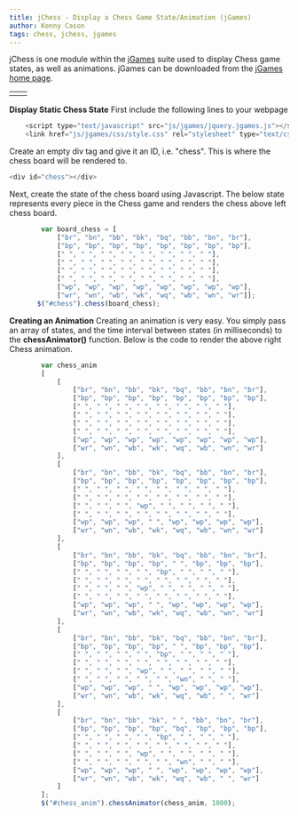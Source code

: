 ```yaml
---
title: jChess - Display a Chess Game State/Animation (jGames)
author: Kenny Cason
tags: chess, jchess, jgames
---
```


jChess is one module within the <a href="http://ken-soft.com/2011/08/08/jgames/">jGames</a> suite used to display Chess game states, as well as animations. jGames can be downloaded from the <a href="http://ken-soft.com/2011/08/08/jgames/">jGames home page</a>. 
    <table>
        <tr><td><div id="chess"></div></td><td><div id="chess_anim"></div></td></tr>
    </table>

<strong>Display Static Chess State</strong>
First include the following lines to your webpage

```javascript
    <script type="text/javascript" src="js/jgames/jquery.jgames.js"></script>
    <link href="js/jgames/css/style.css" rel="stylesheet" type="text/css" />

```
Create an empty div tag and give it an ID, i.e. "chess". This is where the chess board will be rendered to.

```javascript
<div id="chess"></div>

```
Next, create the state of the chess board using Javascript. The below state represents every piece in the Chess game and renders the chess above left chess board.

```javascript
        var board_chess = [
            ["br", "bn", "bb", "bk", "bq", "bb", "bn", "br"],
            ["bp", "bp", "bp", "bp", "bp", "bp", "bp", "bp"],
            [" ", " ", " ", " ", " ", " ", " ", " "],
            [" ", " ", " ", " ", " ", " ", " ", " "],
            [" ", " ", " ", " ", " ", " ", " ", " "],
            [" ", " ", " ", " ", " ", " ", " ", " "],
            ["wp", "wp", "wp", "wp", "wp", "wp", "wp", "wp"],
            ["wr", "wn", "wb", "wk", "wq", "wb", "wn", "wr"]];
       $("#chess").chess(board_chess);
```

<strong>Creating an Animation</strong>
Creating an animation is very easy. You simply pass an array of states, and the time interval between states (in milliseconds) to the <b>chessAnimator()</b> function. Below is the code to render the above right Chess animation.

```javascript
        var chess_anim
        [
            [
                ["br", "bn", "bb", "bk", "bq", "bb", "bn", "br"],
                ["bp", "bp", "bp", "bp", "bp", "bp", "bp", "bp"],
                [" ", " ", " ", " ", " ", " ", " ", " "],
                [" ", " ", " ", " ", " ", " ", " ", " "],
                [" ", " ", " ", " ", " ", " ", " ", " "],
                [" ", " ", " ", " ", " ", " ", " ", " "],
                ["wp", "wp", "wp", "wp", "wp", "wp", "wp", "wp"],
                ["wr", "wn", "wb", "wk", "wq", "wb", "wn", "wr"]
            ],
            [
                ["br", "bn", "bb", "bk", "bq", "bb", "bn", "br"],
                ["bp", "bp", "bp", "bp", "bp", "bp", "bp", "bp"],
                [" ", " ", " ", " ", " ", " ", " ", " "],
                [" ", " ", " ", " ", " ", " ", " ", " "],
                [" ", " ", " ", "wp", " ", " ", " ", " "],
                [" ", " ", " ", " ", " ", " ", " ", " "],
                ["wp", "wp", "wp", " ", "wp", "wp", "wp", "wp"],
                ["wr", "wn", "wb", "wk", "wq", "wb", "wn", "wr"]
            ],
            [   
                ["br", "bn", "bb", "bk", "bq", "bb", "bn", "br"],
                ["bp", "bp", "bp", "bp", " ", "bp", "bp", "bp"],
                [" ", " ", " ", " ", "bp", " ", " ", " "],
                [" ", " ", " ", " ", " ", " ", " ", " "],
                [" ", " ", " ", "wp", " ", " ", " ", " "],
                [" ", " ", " ", " ", " ", " ", " ", " "],
                ["wp", "wp", "wp", " ", "wp", "wp", "wp", "wp"],
                ["wr", "wn", "wb", "wk", "wq", "wb", "wn", "wr"]
            ],
            [   
                ["br", "bn", "bb", "bk", "bq", "bb", "bn", "br"],
                ["bp", "bp", "bp", "bp", " ", "bp", "bp", "bp"],
                [" ", " ", " ", " ", "bp", " ", " ", " "],
                [" ", " ", " ", " ", " ", " ", " ", " "],
                [" ", " ", " ", "wp", " ", " ", " ", " "],
                [" ", " ", " ", " ", " ", "wn", " ", " "],
                ["wp", "wp", "wp", " ", "wp", "wp", "wp", "wp"],
                ["wr", "wn", "wb", "wk", "wq", "wb", " ", "wr"]
            ],
            [   
                ["br", "bn", "bb", "bk", " ", "bb", "bn", "br"],
                ["bp", "bp", "bp", "bp", "bq", "bp", "bp", "bp"],
                [" ", " ", " ", " ", "bp", " ", " ", " "],
                [" ", " ", " ", " ", " ", " ", " ", " "],
                [" ", " ", " ", "wp", " ", " ", " ", " "],
                [" ", " ", " ", " ", " ", "wn", " ", " "],
                ["wp", "wp", "wp", " ", "wp", "wp", "wp", "wp"],
                ["wr", "wn", "wb", "wk", "wq", "wb", " ", "wr"]
            ]
        ];
        $("#chess_anim").chessAnimator(chess_anim, 1000);
```
<script src="//ajax.googleapis.com/ajax/libs/jquery/1.6.2/jquery.min.js" type="text/javascript"></script><script type="text/javascript" src="http://ken-soft.com/js/jgames/jquery.jgames.js"></script>
<script type="text/javascript" src="http://ken-soft.com/js/jgames/jquery.jgames.demo-data.js"></script>
<link href="http://ken-soft.com/js/jgames/css/style.css" rel="stylesheet" type="text/css" />
<script type="text/javascript">
<!--
$(document).ready(function(){$("#chess").chess(board_chess);$("#chess_anim").chessAnimator(chess_anim, 1000);});
//--></script>